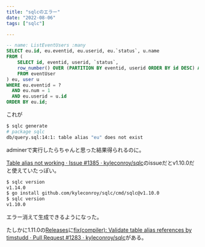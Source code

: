```yaml
---
title: "sqlcのエラー"
date: "2022-08-06"
tags: ["sqlc"]

---
```


```sql
-- name: ListEventUsers :many
SELECT eu.id, eu.eventid, eu.userid, eu.`status`, u.name
FROM (
    SELECT id, eventid, userid, `status`,
    row_number() OVER (PARTITION BY eventid, userid ORDER BY id DESC) AS num
    FROM eventUser
) eu, user u
WHERE eu.eventid = ?
  AND eu.num = 1
  AND eu.userid = u.id
ORDER BY eu.id;
```
これが
```sh
$ sqlc generate
# package sqlc
db/query.sql:14:1: table alias "eu" does not exist
```

adminerで実行したらちゃんと思った結果得られるのに。

[Table alias not working · Issue #1385 · kyleconroy/sqlc](https://github.com/kyleconroy/sqlc/issues/1385)のissueだとv1.10.0だと使えていたっぽい。

```sh
$ sqlc version
v1.14.0
$ go install github.com/kyleconroy/sqlc/cmd/sqlc@v1.10.0
$ sqlc version
v1.10.0
```

エラー消えて生成できるようになった。

たしかに1.11.0の[Releases](https://github.com/kyleconroy/sqlc/releases/tag/v1.11.0)に[fix(compiler): Validate table alias references by timstudd · Pull Request #1283 · kyleconroy/sqlc](https://github.com/kyleconroy/sqlc/pull/1283)がある。
